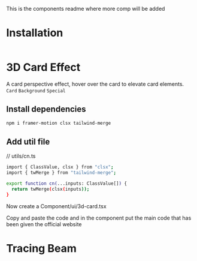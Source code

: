 This is the components readme where more comp will be added 

# Installation
<img src="">

# 3D Card Effect
  A card perspective effect, hover over the card to elevate card elements.</br>
`Card` `Background` `Special`

## Install dependencies

```bash
npm i framer-motion clsx tailwind-merge
```

## Add util file

// utils/cn.ts

``` bash
import { ClassValue, clsx } from "clsx";
import { twMerge } from "tailwind-merge";

export function cn(...inputs: ClassValue[]) {
  return twMerge(clsx(inputs));
}
```
Now create a Component/ui/3d-card.tsx

Copy and paste the code and in the component put the main code that has been given the official website 

# Tracing Beam

<img src="">



